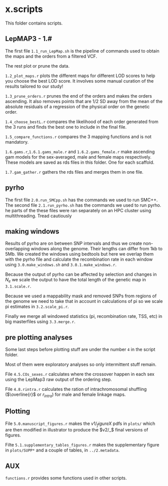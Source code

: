# x.scripts 

This folder contains scripts. 

## LepMAP3 - 1.#

The first file `1.1_run_LepMap.sh` is the pipeline of commands used to obtain the maps and the orders from a filtered VCF.

The rest plot or prune the data.

`1.2_plot_maps.r` plots the different maps for different LOD scores to help you choose the best LOD score.
It involves some manual curation of the results tailored to our study!

`1.3_prune_orders.r` prunes the end of the orders and makes the orders ascending.
It also removes points that are 1/2 SD away from the mean of the absolute residuals of a regression of the physical order on the genetic order.

`1.4_choose_bestL.r` compares the likelihood of each order generated from the 3 runs and finds the best one to include in the final file.

`1.5_compare_functions.r` compares the 3 mapping functions and is not mandatory.

`1.6.gams.r`,`1.6.1.gams_male.r` and `1.6.2.gams_female.r` make ascending gam models for the sex-averaged, male and female maps respectively. 
These models are saved as rds files in this folder. One for each scaffold. 

`1.7.gam_gather.r` gathers the rds files and merges them in one file. 

## pyrho

The first file `2.0.run_SMCpp.sh` has the commands we used to run SMC++. 
The second file `2.1.run_pyrho.sh` has the commands we used to run pyrho.
he parts of the these files were ran separately on an HPC cluster using multithreading.
Tread cautiously

## making windows 

Results of pyrho are on between SNP intervals and thus we create non-overlapping windows along the genome. 
Their lengths can differ from 1kb to 5Mb. We created the windows using bedtools but here we overlap them with the pyrho file and calculate 
the recombination rate in each window using `3.0.make_windows.sh` and `3.0.1.make_windows.r`. 

Because the output of pyrho can be affected by selection and changes in $N_e$ we scale the output to have the total length of the genetic map 
in `3.1.scale.r`. 

Because we used a mappability mask and removed SNPs from regions of the genome we need to take that in account in calculations of pi so we scale
pi estimates in `3.2.scale_pi.r`.

Finally we merge all windowed statistics (pi, recombination rate, TSS, etc) in big masterfiles using `3.3.merge.r`. 

## pre plotting analyses 

Some last steps before plotting stuff are under the number `4` in the script folder. 

Most of them were exploratory analyses so only intermittent stuff remain. 

File `4.5.COs_sexes.r` calculates where the crossover happen in each sex using the LepMap3 raw output of the ordering step.

File `4.8.rintra.r` calculates the ration of intrachromosomal shuffling ($\overline{r}$ or $r_{intra}$) for male and female linkage maps. 

## Plotting 

File `5.0.manuscript_figures.r` makes the $v1/_figureX$ pdfs in `plots/` which are then modified in illustrator to produce the $v2/_$ final versions of figures. 

Filte `5.1.supplementary_tables_figures.r` makes the supplementary figure in `plots/SUPP*` and a couple of tables, in `../2.metadata`. 

## AUX

`functions.r` provides some functions used in other scripts. 
